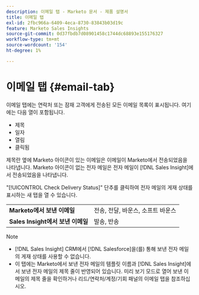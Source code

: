 ```yaml
---
description: 이메일 탭 - Marketo 문서 - 제품 설명서
title: 이메일 탭
exl-id: 2fbc966a-6409-4eca-8730-83843b03d19c
feature: Marketo Sales Insights
source-git-commit: 0d37fbdb7d08901458c1744dc68893e155176327
workflow-type: tm+mt
source-wordcount: '154'
ht-degree: 1%

---
```


# 이메일 탭 {#email-tab}

이메일 탭에는 연락처 또는 잠재 고객에게 전송된 모든 이메일 목록이 표시됩니다. 여기에는 다음 열이 포함됩니다.

* 제목
* 일자
* 열림
* 클릭됨

제목란 옆에 Marketo 아이콘이 있는 이메일은 이메일이 Marketo에서 전송되었음을 나타냅니다. Marketo 아이콘이 없는 전자 메일은 전자 메일이 [!DNL Sales Insight]에서 전송되었음을 나타냅니다.

&quot;[!UICONTROL Check Delivery Status]&quot; 단추를 클릭하여 전자 메일의 게재 상태를 표시하는 새 탭을 열 수 있습니다.

<table> 
 <tbody>
  <tr>
   <td><strong>Marketo에서 보낸 이메일</strong></td>
   <td>전송, 전달, 바운스, 소프트 바운스</td>
  </tr>
  <tr>
   <td><strong>Sales Insight에서 보낸 이메일</strong></td>
   <td>발송, 반송</td>
  </tr>
 </tbody>
</table>

>[!NOTE]
>
>* [!DNL Sales Insight] CRM에서 [!DNL Salesforce]을(를) 통해 보낸 전자 메일의 게재 상태를 사용할 수 없습니다.
>* 이 탭에는 Marketo에서 보낸 전자 메일의 템플릿 이름과 [!DNL Sales Insight]에서 보낸 전자 메일의 제목 줄이 반영되어 있습니다. 미리 보기 모드로 열어 보낸 이메일의 제목 줄을 확인하거나 리드/연락처/계정/기회 패널의 이메일 탭을 참조하십시오.
